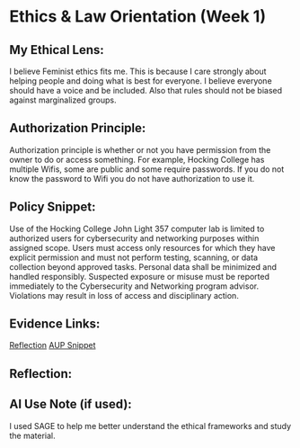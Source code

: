 # Ethics & Law Orientation (Week 1) 

## My Ethical Lens: 
  I believe Feminist ethics fits me. This is because I care strongly about helping people and doing what is best for everyone. I believe everyone should have a voice and be included. Also that rules should not be biased against marginalized groups.

## Authorization Principle: 
  Authorization principle is whether or not you have permission from the owner to do or access something. For example, Hocking College has multiple Wifis, some are public and some require passwords. If you do not know the password to Wifi you do not have authorization to use it.

## Policy Snippet: 
Use of the Hocking College John Light 357 computer lab is limited to authorized users for cybersecurity and networking purposes within assigned scope. Users must access only resources for which they have explicit permission and must not perform testing, scanning, or data collection beyond approved tasks. Personal data shall be minimized and handled responsibly. Suspected exposure or misuse must be reported immediately to the Cybersecurity and Networking program advisor. Violations may result in loss of access and disciplinary action.

## Evidence Links: 
[Reflection](https://drive.google.com/file/d/1avGxPcdH8SlL-8lDsX0-ox-9iPwobzUQ/view?usp=drive_link) 
[AUP Snippet 
](https://github.com/Druma23/Cyber-Ethics-Portfolio/blob/main/week-01/CYBR2100_AUP_Snippet_W01_%5BDrumAlexandra%5D.md)
## Reflection: 


## AI Use Note (if used):
  I used SAGE to help me better understand the ethical frameworks and study the material. 
